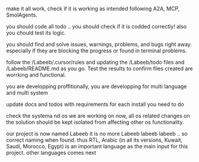 make it all work, check if it is working as intended following A2A, MCP, SmolAgents.

you should code all todo .. you should check if it is codded correctly! also you chould test its logic. 

you should find and  solve 
issues, warnings, problems, and bugs right away. 
especially if they are blocking the progress or found in terminal problems.

follow the /Labeeb/.cursor/rules  and updating the /Labeeb/todo files and /Labeeb/README.md as you go. Test the results to confirm files created are worrking and functional.

you are developping proffitionally, you are developping for multi language and multi system

update docs and todos with requirements for each install you need to do

check the systema nd os we are working on now, all os related  changes on the solution should be kept isolated from affecting other os functionality.

our project is now named Labeeb it is no more Labeeb labeeb labeeb .. so correct naming when found. thus RTL, Arabic (in all its versions, Kuwait, Saudi, Morocco, Egypt) is an important language as the main input for this project.  other languages comes next
